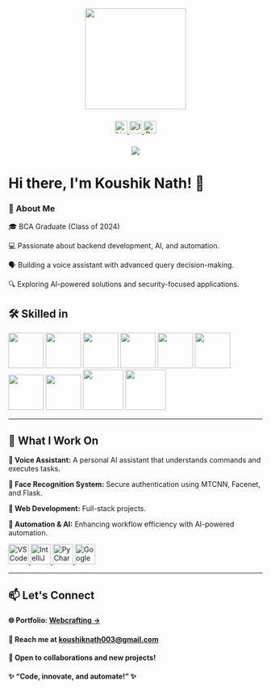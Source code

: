 <div align="center">
  <img height="200" src="https://media.giphy.com/media/M9gbBd9nbDrOTu1Mqx/giphy.gif"  />
</div>

###

<div align="center">
<a href="https://www.linkedin.com/in/1koushiknath">
    <img src="https://img.shields.io/static/v1?message=LinkedIn&logo=linkedin&label=&color=0077B5&logoColor=white&labelColor=&style=for-the-badge" height="25" alt="LinkedIn Logo" />
</a>

<a href="https://www.instagram.com/1koushik.nath">
    <img src="https://img.shields.io/static/v1?message=Instagram&logo=instagram&label=&color=E4405F&logoColor=white&labelColor=&style=for-the-badge" height="25" alt="Instagram Logo" />
</a>

<a href="https://webcrafting.infy.uk/">
    <img src="https://img.shields.io/badge/Portfolio-000000?style=for-the-badge&logo=google-chrome&logoColor=white" height="25" alt="Portfolio" />
</a>

</div>

###

<div align="center">
  <img src="https://visitor-badge.laobi.icu/badge?page_id=KNnath.KNnath" />
</div>

# Hi there, I'm Koushik Nath! 👋

### 🚀 **About Me**

🎓 BCA Graduate (Class of 2024)

💻 Passionate about backend development, AI, and automation.

🗣️ Building a voice assistant with advanced query decision-making.

🔍 Exploring AI-powered solutions and security-focused applications.


## 🛠️ **Skilled in**  <!--Python, MongoDB, MySQL, Flask, JavaScript, C, PLSQL, PHP, JSP and Java.-->
<div>
<img height="70" src="https://media0.giphy.com/media/v1.Y2lkPTc5MGI3NjExem94eDJxZng1dzRtdjdpbzAxengycjcxNDByanc5YTNsMzk3d2ZlMSZlcD12MV9pbnRlcm5hbF9naWZfYnlfaWQmY3Q9Zw/KAq5w47R9rmTuvWOWa/giphy.gif" />

<img height="70" src="https://media3.giphy.com/media/v1.Y2lkPTc5MGI3NjExN2Y1aG1rOG52cHF1bGN4ZTNpZGFha3NxY3RyZG8xa29id2kwdmFpdCZlcD12MV9pbnRlcm5hbF9naWZfYnlfaWQmY3Q9cw/tAjb5pyCEBhEb8jWxC/giphy.gif" />

<img height="70" src="https://media.giphy.com/media/C8Tij3iox3coBSqVWE/giphy.gif?cid=790b7611i3lp6kyacdprqxvg9c2iguztjfjg25glcb3ymo38&ep=v1_stickers_search&rid=giphy.gif&ct=s" />

<img height="70" src="https://encrypted-tbn0.gstatic.com/images?q=tbn:ANd9GcRo0kQ35cJtNTJvmSQ3f-rzK4gpl1ee2gIZRhmmmupPrcAtm9wUXSivksAD&s=10" />

<img height="70" src="https://media.giphy.com/media/ln7z2eWriiQAllfVcn/giphy.gif?cid=790b7611taestmawkv60f5aukugjc8l029bd56dvedrhsmdt&ep=v1_stickers_search&rid=giphy.gif&ct=s" />

<img height="70" src="https://w7.pngwing.com/pngs/46/626/png-transparent-c-logo-the-c-programming-language-computer-icons-computer-programming-source-code-programming-miscellaneous-template-blue-thumbnail.png" />

<img height="70" src="https://oralytics.com/wp-content/uploads/2022/10/pl-sql_icon-1.png" />

<img height="70" src="https://e7.pngegg.com/pngimages/78/907/png-clipart-logo-php-mysql-computer-icons-workforce-development-logos-blue-web-design-thumbnail.png" />

<img height="80" src="https://images.projectsgeek.com/2016/11/JSP-Projects-with-Source-Code.png" />

<img height="80" src="https://encrypted-tbn0.gstatic.com/images?q=tbn:ANd9GcS8aYt95pW69PPVCbLb9hpvD_P_3fTORDFHdw&s" />

</div>

---

## 🔧 What I Work On

**🔴 Voice Assistant:** A personal AI assistant that understands commands and executes tasks.  

**🔴 Face Recognition System:** Secure authentication using MTCNN, Facenet, and Flask.  

**🔴 Web Development:** Full-stack projects.  

**🔴 Automation & AI:** Enhancing workflow efficiency with AI-powered automation.  


<a href="https://code.visualstudio.com/" target="_blank">
    <img height="40" src="https://img.shields.io/static/v1?message=VS%20Code&logo=visualstudiocode&label=&color=007ACC&logoColor=white&labelColor=&style=for-the-badge" height="25" alt="VS Code" />
</a>

<a href="https://www.jetbrains.com/idea/" target="_blank">
    <img height="40" src="https://img.shields.io/static/v1?message=IntelliJ%20IDEA&logo=intellijidea&label=&color=000000&logoColor=white&labelColor=&style=for-the-badge" height="25" alt="IntelliJ IDEA" />
</a>

<a href="https://www.jetbrains.com/pycharm/" target="_blank">
    <img height="40" src="https://img.shields.io/static/v1?message=PyCharm&logo=pycharm&label=&color=21D789&logoColor=white&labelColor=&style=for-the-badge" height="25" alt="PyCharm" />
</a>

<a href="https://colab.research.google.com/" target="_blank">
    <img height="40" src="https://img.shields.io/static/v1?message=Google%20Colab&logo=googlecolab&label=&color=F9AB00&logoColor=white&labelColor=&style=for-the-badge" height="25" alt="Google Colab" />
</a>


---

## 📫 Let's Connect

#### 🌐 **Portfolio:** [Webcrafting ->](https://webcrafting.infy.uk/)

#### 📩 **Reach me at koushiknath003@gmail.com**

#### 💬 Open to collaborations and new projects!

#### ✨ “Code, innovate, and automate!” ✨
